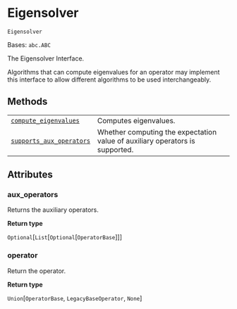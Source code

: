 # Eigensolver

<span id="undefined" />

`Eigensolver`

Bases: `abc.ABC`

The Eigensolver Interface.

Algorithms that can compute eigenvalues for an operator may implement this interface to allow different algorithms to be used interchangeably.

## Methods

|                                                                                                                                                                                                             |                                                                              |
| ----------------------------------------------------------------------------------------------------------------------------------------------------------------------------------------------------------- | ---------------------------------------------------------------------------- |
| [`compute_eigenvalues`](qiskit.aqua.algorithms.Eigensolver.compute_eigenvalues#qiskit.aqua.algorithms.Eigensolver.compute_eigenvalues "qiskit.aqua.algorithms.Eigensolver.compute_eigenvalues")             | Computes eigenvalues.                                                        |
| [`supports_aux_operators`](qiskit.aqua.algorithms.Eigensolver.supports_aux_operators#qiskit.aqua.algorithms.Eigensolver.supports_aux_operators "qiskit.aqua.algorithms.Eigensolver.supports_aux_operators") | Whether computing the expectation value of auxiliary operators is supported. |

## Attributes

<span id="undefined" />

### aux\_operators

Returns the auxiliary operators.

**Return type**

`Optional`\[`List`\[`Optional`\[`OperatorBase`]]]

<span id="undefined" />

### operator

Return the operator.

**Return type**

`Union`\[`OperatorBase`, `LegacyBaseOperator`, `None`]
